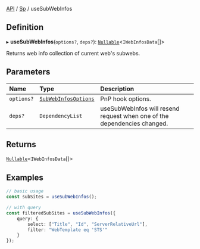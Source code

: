 [API](API/index.md) / [Sp](API/index.md#sp) / useSubWebInfos

## Definition

▸ **useSubWebInfos**(`options?`, `deps?`): [`Nullable`](NullableT.md#nullable)<`IWebInfosData`[]\>

Returns web info collection of current web's subwebs.

## Parameters

| Name | Type | Description |
| :------ | :------ | :------ |
| `options?` | [`SubWebInfosOptions`](useSubWebInfos.md#subwebinfosoptions) | PnP hook options. |
| `deps?` | `DependencyList` | useSubWebInfos will resend request when one of the dependencies changed. |

## Returns

[`Nullable`](NullableT.md#nullable)<`IWebInfosData`[]\>

## Examples

```typescript
// basic usage
const subSites = useSubWebInfos();

// with query
const filteredSubSites = useSubWebInfos({
	query: {
		select: ["Title", "Id", "ServerRelativeUrl"],
		filter: "WebTemplate eq 'STS'"
	}
});
```
